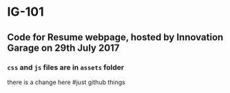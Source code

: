 # IG-101

## Code for Resume webpage, hosted by Innovation Garage on 29th July 2017

### `css` and `js` files are in `assets` folder

there is a change here 
#just github things
